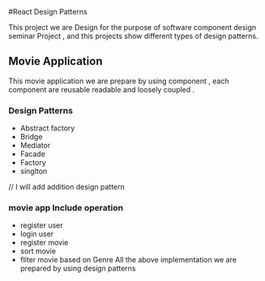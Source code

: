 #React Design Patterns 

This project we are Design for the purpose of software component design seminar Project , and this projects show different types of design patterns.



## Movie Application 
  This movie application we are prepare by using component , each component are reusable  readable and loosely coupled .
  
  ### Design Patterns 
   - Abstract factory 
   - Bridge 
   - Mediator
   - Facade
   - Factory 
   - singlton
   
// I will add addition design pattern 


### movie app Include operation 
  - register user 
  - login user
  - register movie 
  - sort movie 
  - fliter movie  based on Genre 
All the above implementation we are prepared by using design patterns 


